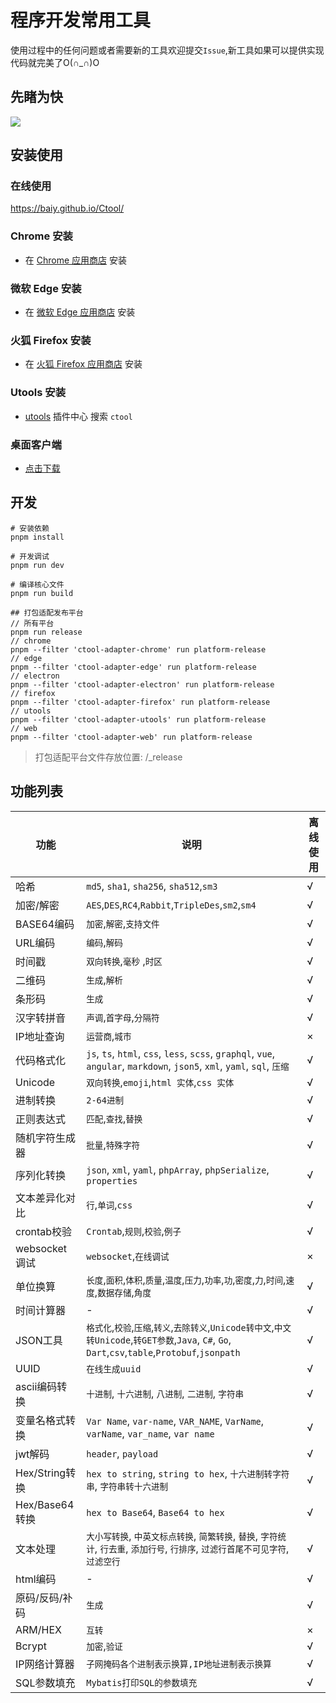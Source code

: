 # 程序开发常用工具

使用过程中的任何问题或者需要新的工具欢迎提交`Issue`,新工具如果可以提供实现代码就完美了O(∩_∩)O

## 先睹为快

![](https://cdn.jsdelivr.net/gh/baiy/Ctool@master/images/v2.0.0.png)

## 安装使用

### 在线使用
<https://baiy.github.io/Ctool/>

### Chrome 安装
- 在 [Chrome 应用商店](https://chrome.google.com/webstore/detail/ipfcebkfhpkjeikaammlkcnalknjahmh) 安装

### 微软 Edge 安装
- 在 [微软 Edge 应用商店](https://microsoftedge.microsoft.com/addons/detail/cihekagpnnadjjplgljkmkpcfiopfplc) 安装

### 火狐 Firefox 安装
- 在 [火狐 Firefox 应用商店](https://addons.mozilla.org/zh-CN/firefox/addon/ctool/) 安装

### Utools 安装
- [utools](https://u.tools/) 插件中心 搜索 `ctool`

### 桌面客户端
- [点击下载](https://github.com/baiy/Ctool/releases)

## 开发

```
# 安装依赖
pnpm install

# 开发调试
pnpm run dev

# 编译核心文件
pnpm run build

## 打包适配发布平台
// 所有平台
pnpm run release
// chrome
pnpm --filter 'ctool-adapter-chrome' run platform-release
// edge
pnpm --filter 'ctool-adapter-edge' run platform-release
// electron
pnpm --filter 'ctool-adapter-electron' run platform-release
// firefox
pnpm --filter 'ctool-adapter-firefox' run platform-release
// utools
pnpm --filter 'ctool-adapter-utools' run platform-release
// web
pnpm --filter 'ctool-adapter-web' run platform-release
```
> 打包适配平台文件存放位置: /_release

## 功能列表

| 功能           | 说明                                                                                                                            |离线使用|
|--------------|-------------------------------------------------------------------------------------------------------------------------------|---|
| 哈希           | `md5`, `sha1`, `sha256`, `sha512`,`sm3`                                                                                       |√|
| 加密/解密        | `AES`,`DES`,`RC4`,`Rabbit`,`TripleDes`,`sm2`,`sm4`                                                                            |√|
| BASE64编码     | `加密`,`解密`,`支持文件`                                                                                                              |√|
| URL编码        | `编码`,`解码`                                                                                                                     |√|
| 时间戳          | `双向转换`,`毫秒` ,`时区`                                                                                                             |√|
| 二维码          | `生成`,`解析`                                                                                                                     |√|
| 条形码          | `生成`                                                                                                                          |√|
| 汉字转拼音        | `声调`,`首字母`,`分隔符`                                                                                                              |√|
| IP地址查询       | `运营商`,`城市`                                                                                                                    |×|
| 代码格式化        | `js`, `ts`, `html`, `css`, `less`, `scss`, `graphql`, `vue`, `angular`, `markdown`, `json5`, `xml`, `yaml`, `sql`, `压缩`       |√|
| Unicode      | `双向转换`,`emoji`,`html 实体`,`css 实体`                                                                                             |√|
| 进制转换         | `2-64进制`                                                                                                                      |√|
| 正则表达式        | `匹配`,`查找`,`替换`                                                                                                                |√|
| 随机字符生成器      | `批量`,`特殊字符`                                                                                                                   |√|
| 序列化转换        | `json`, `xml`, `yaml`, `phpArray`, `phpSerialize`, `properties`                                                               |√|
| 文本差异化对比      | `行`,`单词`,`css`                                                                                                                |√|
| crontab校验    | `Crontab`,`规则`,`校验`,`例子`                                                                                                      |√|
| websocket调试  | `websocket`,`在线调试`                                                                                                            |×|
| 单位换算         | `长度`,`面积`,`体积`,`质量`,`温度`,`压力`,`功率`,`功`,`密度`,`力`,`时间`,`速度`,`数据存储`,`角度`                                                         |√|
| 时间计算器        | -                                                                                                                             |√|
| JSON工具       | `格式化`,`校验`,`压缩`,`转义`,`去除转义`,`Unicode转中文`,`中文转Unicode`,`转GET参数`,`Java`, `C#`, `Go`, `Dart`,`csv`,`table`,`Protobuf`,`jsonpath` |√|
| UUID         | `在线生成uuid`                                                                                                                    |√|
| ascii编码转换    | `十进制`, `十六进制`, `八进制`, `二进制`, `字符串`                                                                                            |√|
| 变量名格式转换      | `Var Name`, `var-name`, `VAR_NAME`, `VarName`, `varName`, `var_name`, `var name`                                              |√|
| jwt解码        | `header`, `payload`                                                                                                           |√|
| Hex/String转换 | `hex to string`, `string to hex`, `十六进制转字符串`, `字符串转十六进制`                                                                      |√|
| Hex/Base64转换 | `hex to Base64`, `Base64 to hex`                                                                                              |√|
| 文本处理         | `大小写转换`, `中英文标点转换`, `简繁转换`, `替换`, `字符统计`, `行去重`, `添加行号`, `行排序`, `过滤行首尾不可见字符`,`过滤空行`                                           |√|
| html编码       | -                                                                                                                             |√|
| 原码/反码/补码     | `生成`                                                                                                                          |√|
| ARM/HEX      | `互转`                                                                                                                          |×|
| Bcrypt       | `加密`,`验证`                                                                                                                     |√|
| IP网络计算器      | `子网掩码各个进制表示换算,IP地址进制表示换算`                                                                                                     |√|
| SQL参数填充      | `Mybatis打印SQL的参数填充`                                                                                                           |√|
